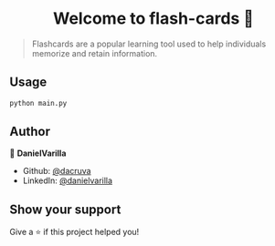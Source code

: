 <h1 align="center">Welcome to flash-cards 👋</h1>
<p>
</p>

> Flashcards are a popular learning tool used to help individuals memorize and retain information. 

## Usage

```sh
python main.py
```

## Author

👤 **DanielVarilla**

* Github: [@dacruva](https://github.com/dacruva)
* LinkedIn: [@danielvarilla](https://linkedin.com/in/danielvarilla)

## Show your support

Give a ⭐️ if this project helped you!

